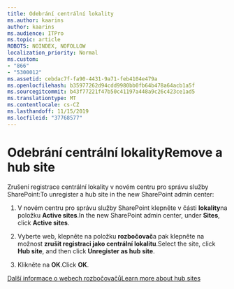 ```yaml
---
title: Odebrání centrální lokality
ms.author: kaarins
author: kaarins
ms.audience: ITPro
ms.topic: article
ROBOTS: NOINDEX, NOFOLLOW
localization_priority: Normal
ms.custom:
- "866"
- "5300012"
ms.assetid: cebdac7f-fa90-4431-9a71-feb4104e479a
ms.openlocfilehash: b35977262d94cdd9980bb0fb64b478a64acb1a5f
ms.sourcegitcommit: b43f77221f47b50c41197a448a9c26c423ce1ad5
ms.translationtype: MT
ms.contentlocale: cs-CZ
ms.lasthandoff: 11/15/2019
ms.locfileid: "37768577"
---
```

# <a name="remove-a-hub-site"></a><span data-ttu-id="70082-102">Odebrání centrální lokality</span><span class="sxs-lookup"><span data-stu-id="70082-102">Remove a hub site</span></span>

<span data-ttu-id="70082-103">Zrušení registrace centrální lokality v novém centru pro správu služby SharePoint:</span><span class="sxs-lookup"><span data-stu-id="70082-103">To unregister a hub site in the new SharePoint admin center:</span></span>
  
1. <span data-ttu-id="70082-104">V novém centru pro správu služby SharePoint klepněte v části **lokality**na položku **Active sites**.</span><span class="sxs-lookup"><span data-stu-id="70082-104">In the new SharePoint admin center, under **Sites**, click **Active sites**.</span></span>

2. <span data-ttu-id="70082-105">Vyberte web, klepněte na položku **rozbočovač**a pak klepněte na možnost **zrušit registraci jako centrální lokalitu**.</span><span class="sxs-lookup"><span data-stu-id="70082-105">Select the site, click **Hub site**, and then click **Unregister as hub site**.</span></span>

3. <span data-ttu-id="70082-106">Klikněte na **OK**.</span><span class="sxs-lookup"><span data-stu-id="70082-106">Click **OK**.</span></span>

[<span data-ttu-id="70082-107">Další informace o webech rozbočovačů</span><span class="sxs-lookup"><span data-stu-id="70082-107">Learn more about hub sites</span></span>](https://support.office.com/article/what-is-a-sharepoint-hub-site-fe26ae84-14b7-45b6-a6d1-948b3966427f)
  